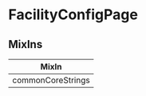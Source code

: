 # FacilityConfigPage

## MixIns

<!-- @vuese:FacilityConfigPage:mixIns:start -->
|MixIn|
|---|
|commonCoreStrings|

<!-- @vuese:FacilityConfigPage:mixIns:end -->
